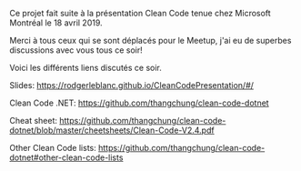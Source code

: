 Ce projet fait suite à la présentation Clean Code tenue chez Microsoft Montréal le 18 avril 2019.

Merci à tous ceux qui se sont déplacés pour le Meetup, j'ai eu de superbes discussions avec vous tous ce soir!

Voici les différents liens discutés ce soir.

Slides: https://rodgerleblanc.github.io/CleanCodePresentation/#/

Clean Code .NET: https://github.com/thangchung/clean-code-dotnet

Cheat sheet: https://github.com/thangchung/clean-code-dotnet/blob/master/cheetsheets/Clean-Code-V2.4.pdf

Other Clean Code lists: https://github.com/thangchung/clean-code-dotnet#other-clean-code-lists
